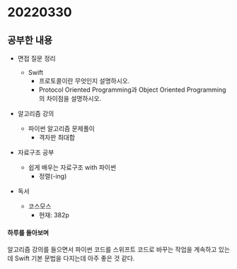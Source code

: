 # 20220330

## 공부한 내용
+ 면접 질문 정리
  - Swift
    * 프로토콜이란 무엇인지 설명하시오.
    * Protocol Oriented Programming과 Object Oriented Programming의 차이점을 설명하시오.
    
+ 알고리즘 강의
  - 파이썬 알고리즘 문제풀이
    * 격자판 최대합

+ 자료구조 공부
  - 쉽게 배우는 자료구조 with 파이썬
    * 정렬(-ing)

+ 독서
  - 코스모스
    * 현재: 382p

#### 하루를 돌아보며
알고리즘 강의를 들으면서 파이썬 코드를 스위프트 코드로 바꾸는 작업을 계속하고 있는데 Swift 기본 문법을 다지는데 아주 좋은 것 같다.
